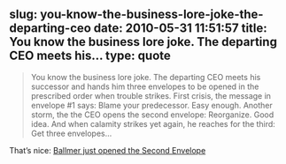 slug: you-know-the-business-lore-joke-the-departing-ceo
date: 2010-05-31 11:51:57
title: You know the business lore joke. The departing CEO meets his...
type: quote
---

> You know the business lore joke. The departing CEO meets his successor and hands him three envelopes to be opened in the prescribed order when trouble strikes. First crisis, the message in envelope #1 says: Blame your predecessor. Easy enough. Another storm, the the CEO opens the second envelope: Reorganize. Good idea. And when calamity strikes yet again, he reaches for the third: Get three envelopes…

That’s nice: [Ballmer just opened the Second Envelope](http://www.mondaynote.com/2010/05/30/ballmer-just-opened-the-second-envelope/)

